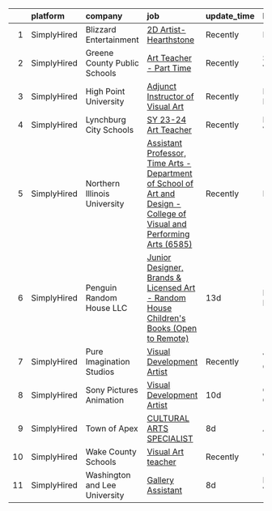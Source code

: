 

|    | platform    | company                       | job                                                                                                                                                                                                                           | update_time   | location          |
|---:|:------------|:------------------------------|:------------------------------------------------------------------------------------------------------------------------------------------------------------------------------------------------------------------------------|:--------------|:------------------|
|  1 | SimplyHired | Blizzard Entertainment        | [2D Artist- Hearthstone](https://www.simplyhired.com/job/SpjQg9-PvboofN0JlAeM71jaQH3HpN8een9NhJPNcE2GrJiS1WEs9A?q=visual+art)                                                                                                 | Recently      | Irvine, CA        |
|  2 | SimplyHired | Greene County Public Schools  | [Art Teacher - Part Time](https://www.simplyhired.com/job/0co6QVFSAomuSigBsU03SLNBpURruj-BFcez6AzNSDRs3GgDnwhUcg?q=visual+art)                                                                                                | Recently      | Stanardsville, VA |
|  3 | SimplyHired | High Point University         | [Adjunct Instructor of Visual Art](https://www.simplyhired.com/job/ixv9k5fr71x-biEB2JEsSfrT3dbYye3a23eqvHR3h92G6N93_p6bMg?q=visual+art)                                                                                       | Recently      | High Point, NC    |
|  4 | SimplyHired | Lynchburg City Schools        | [SY 23-24 Art Teacher](https://www.simplyhired.com/job/AoOGKnJEkrZjTUdkWDtMUY4VPd6e6PPTTogmSMDHyb3Do15ho0ZH-g?q=visual+art)                                                                                                   | Recently      | Lynchburg, VA     |
|  5 | SimplyHired | Northern Illinois University  | [Assistant Professor, Time Arts - Department of School of Art and Design - College of Visual and Performing Arts (6585)](https://www.simplyhired.com/job/Emx1pGZlk73Hdm91pV9K_iwrYqmsHInC5L8e5sdwVHmnBkqjWf2vuQ?q=visual+art) | Recently      | DeKalb, IL        |
|  6 | SimplyHired | Penguin Random House LLC      | [Junior Designer, Brands & Licensed Art - Random House Children's Books (Open to Remote)](https://www.simplyhired.com/job/gH3waUaaEZWiJ28DEHFm7xKrgWmuMXpgd-FdbKc3X12hyKTLyKUXBQ?q=visual+art)                                | 13d           | New York, NY      |
|  7 | SimplyHired | Pure Imagination Studios      | [Visual Development Artist](https://www.simplyhired.com/job/u3Ce0qDkoB4jPujFyWA_pOjySvkBJ7SmBclJFkATwkjx3a0XU_1R2g?q=visual+art)                                                                                              | Recently      | Van Nuys, CA      |
|  8 | SimplyHired | Sony Pictures Animation       | [Visual Development Artist](https://www.simplyhired.com/job/69Xcu-jnN61Z8GItK-bx0bPKZnjn_Hq3pMWWYD3lVZMSJKOUrvqEqw?q=visual+art)                                                                                              | 10d           | Culver City, CA   |
|  9 | SimplyHired | Town of Apex                  | [CULTURAL ARTS SPECIALIST](https://www.simplyhired.com/job/0190G28685JRpsDIR0keCI1vEIYM03SvPebgEE7PeDzNmC1W8BgVPg?q=visual+art)                                                                                               | 8d            | Apex, NC          |
| 10 | SimplyHired | Wake County Schools           | [Visual Art teacher](https://www.simplyhired.com/job/ONdhPMJl9UzvXjABJhYmc_llZ7vDiD3U3wkZLIZ0TJPF8y9-ee5NJw?q=visual+art)                                                                                                     | Recently      | Wendell, NC       |
| 11 | SimplyHired | Washington and Lee University | [Gallery Assistant](https://www.simplyhired.com/job/hsVlEKge0yZn7O83YIE3QyEneZZHsdn3TmTawSuISbyX-wHTuzFNPg?q=visual+art)                                                                                                      | 8d            | Lexington, VA     |